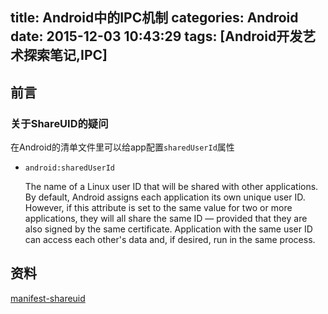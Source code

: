 title: Android中的IPC机制
categories: Android
date: 2015-12-03 10:43:29
tags: [Android开发艺术探索笔记,IPC]
---




## 前言

<!-- more -->


### 关于ShareUID的疑问
在Android的清单文件里可以给app配置`sharedUserId`属性

- `android:sharedUserId`

	The name of a Linux user ID that will be shared with other 	applications. By default, Android assigns each application 	its own unique user ID. However, if this attribute is set to 	the same value for two or more applications, they will all 	share the same ID — provided that they are also signed by the 	same certificate. Application with the same user ID can 	access each other's data and, if desired, run in the same 	process.




## 资料
[manifest-shareuid](http://developer.android.com/intl/zh-cn/guide/topics/manifest/manifest-element.html)
